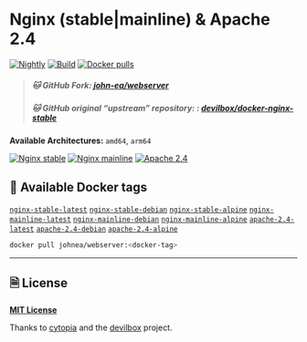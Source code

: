 # Nginx (stable|mainline) & Apache 2.4

[![Nightly](https://img.shields.io/github/actions/workflow/status/john-ea/docker-webserver/action_schedule.yml?style=for-the-badge&logo=github&event=schedule&label=Nightly)](https://github.com/john-ea/docker-webserver/actions/workflows/action_schedule.yml)
[![Build](https://img.shields.io/github/actions/workflow/status/john-ea/docker-webserver/action_branch.yml?style=for-the-badge&logo=github&event=push&label=Build)](https://github.com/john-ea/docker-webserver/actions/workflows/action_branch.yml)
[![Docker pulls](https://img.shields.io/docker/pulls/johnea/webserver.svg?style=for-the-badge&logo=docker)](https://hub.docker.com/r/johnea/webserver/tags)

> ##### 🐱 GitHub Fork: [john-ea/webserver](https://github.com/john-ea/webserver)
> ##### 🐱 GitHub original “upstream” repository: : [devilbox/docker-nginx-stable](https://github.com/devilbox/docker-nginx-stable)

**Available Architectures:**  `amd64`, `arm64`


[![Nginx stable](https://img.shields.io/badge/README.MD-fedcba?style=social&logo=nginx&label=nginx%20stable)](https://github.com/devilbox/docker-nginx-stable)
[![Nginx mainline](https://img.shields.io/badge/README.MD-fedcba?style=social&logo=apache&label=nginx%20mainline)](https://github.com/devilbox/docker-nginx-mainline)
[![Apache 2.4](https://img.shields.io/badge/README.MD-fedcba?style=social&logo=apache&label=apache%202.4)](https://github.com/devilbox/docker-apache-2.4)


## 🐋 Available Docker tags


[`nginx-stable-latest`][tag_nginx_stable_latest] [`nginx-stable-debian`][tag_nginx_stable_debian] [`nginx-stable-alpine`][tag_nginx_stable_alpine]
[`nginx-mainline-latest`][tag_nginx_mainline_latest] [`nginx-mainline-debian`][tag_nginx_mainline_debian] [`nginx-mainline-alpine`][tag_nginx_mainline_alpine]
[`apache-2.4-latest`][tag_apache_2.4_latest] [`apache-2.4-debian`][tag_apache_2.4_debian] [`apache-2.4-alpine`][tag_apache_2.4_alpine]
```bash
docker pull johnea/webserver:<docker-tag>
```

[tag_nginx_stable_latest]: https://github.com/john-ea/webserver/blob/my-image/Dockerfiles/Dockerfile-nginx-stable.latest
[tag_nginx_stable_debian]: https://github.com/john-ea/webserver/blob/my-image/Dockerfiles/Dockerfile-nginx-stable.debian
[tag_nginx_stable_alpine]: https://github.com/john-ea/webserver/blob/my-image/Dockerfiles/Dockerfile-nginx-stable.alpine
[tag_nginx_mainline_latest]: https://github.com/john-ea/webserver/blob/my-image/Dockerfiles/Dockerfile-nginx-mainline.latest
[tag_nginx_mainline_debian]: https://github.com/john-ea/webserver/blob/my-image/Dockerfiles/Dockerfile-nginx-mainline.debian
[tag_nginx_mainline_alpine]: https://github.com/john-ea/webserver/blob/my-image/Dockerfiles/Dockerfile-nginx-mainline.alpine
[tag_apache_2.4_latest]: https://github.com/john-ea/webserver/blob/my-image/Dockerfiles/Dockerfile-apache-2.4.latest
[tag_apache_2.4_debian]: https://github.com/john-ea/webserver/blob/my-image/Dockerfiles/Dockerfile-apache-2.4.debian
[tag_apache_2.4_alpine]: https://github.com/john-ea/webserver/blob/my-image/Dockerfiles/Dockerfile-apache-2.4.alpine

----

## 🗎 License

**[MIT License](LICENSE)**

Thanks to [cytopia](https://github.com/cytopia) and the [devilbox](https://github.com/devilbox) project.